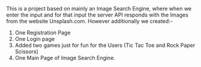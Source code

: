 This is a project based on mainly an Image Search Engine, where when we enter the input and for that input the server API responds with the Images from the website Unsplash.com. 
However additionally we created:-
   1. One Registration Page
   2. One Login page
   3. Added two games just for fun for the Users (Tic Tac Toe and Rock Paper Scissors)
   4. One Main Page of Image Search Engine.
